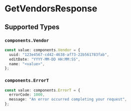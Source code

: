 # GetVendorsResponse


## Supported Types

### `components.Vendor`

```typescript
const value: components.Vendor = {
  uuid: "123e4567-cd42-4638-af73-22b561783fab",
  editDate: "YYYY-MM-DD HH:MM:SS",
  name: "<value>",
};
```

### `components.ErrorT`

```typescript
const value: components.ErrorT = {
  errorCode: 1000,
  message: "An error occurred completing your request",
};
```

